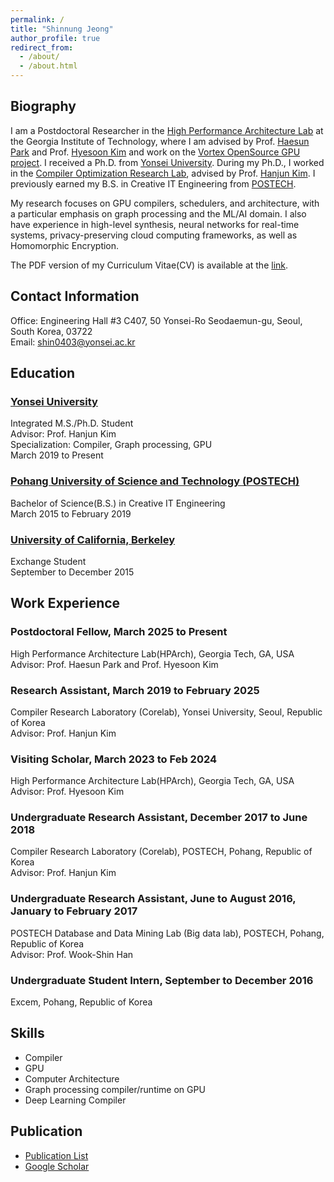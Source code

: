 ```yaml
---
permalink: /
title: "Shinnung Jeong"
author_profile: true
redirect_from: 
  - /about/
  - /about.html
---
```


## Biography
I am a Postdoctoral Researcher in the [High Performance Architecture Lab](https://sites.gatech.edu/hparch/) at the Georgia Institute of Technology, where I am advised by Prof. [Haesun Park](https://faculty.cc.gatech.edu/~hpark/) and Prof. [Hyesoon Kim](https://faculty.cc.gatech.edu/~hyesoon/) and work on the [Vortex OpenSource GPU project](https://vortex.cc.gatech.edu/). I received a Ph.D. from [Yonsei University](http://yonsei.ac.kr). During my Ph.D., I worked in the [Compiler Optimization Research Lab](http://corelab.or.kr), advised by Prof. [Hanjun Kim](http://corelab.or.kr/~hanjun). I previously earned my B.S. in Creative IT Engineering from [POSTECH](http://postech.ac.kr).  

My research focuses on GPU compilers, schedulers, and architecture, with a particular emphasis on graph processing and the ML/AI domain. I also have experience in high-level synthesis, neural networks for real-time systems, privacy-preserving cloud computing frameworks, as well as Homomorphic Encryption.

The PDF version of my Curriculum Vitae(CV) is available at the [link](https://shin0403.github.io/files/shinnung-cv.pdf). 

## Contact Information
Office: Engineering Hall #3 C407, 50 Yonsei-Ro Seodaemun-gu, Seoul, South Korea, 03722 <br/>
Email: shin0403@yonsei.ac.kr

## Education
### [Yonsei University](http://yonsei.ac.kr)
Integrated M.S./Ph.D. Student<br/>
Advisor: Prof. Hanjun Kim<br/>
Specialization: Compiler, Graph processing, GPU<br/>
March 2019 to Present

### [Pohang University of Science and Technology (POSTECH)](http://postech.ac.kr)
Bachelor of Science(B.S.) in Creative IT Engineering<br/>
March 2015 to February 2019

### [University of California, Berkeley](https://www.berkeley.edu/)
Exchange Student<br/>
September to December 2015

## Work Experience
### Postdoctoral Fellow, March 2025 to Present
High Performance Architecture Lab(HPArch), Georgia Tech, GA, USA<br/>
Advisor: Prof. Haesun Park and Prof. Hyesoon Kim

### Research Assistant, March 2019 to February 2025 
Compiler Research Laboratory (Corelab), Yonsei University, Seoul, Republic of Korea<br/>
Advisor: Prof. Hanjun Kim

### Visiting Scholar, March 2023 to Feb 2024
High Performance Architecture Lab(HPArch), Georgia Tech, GA, USA<br/>
Advisor: Prof. Hyesoon Kim

### Undergraduate Research Assistant, December 2017 to June 2018
Compiler Research Laboratory (Corelab), POSTECH, Pohang, Republic of Korea<br/>
Advisor: Prof. Hanjun Kim

### Undergraduate Research Assistant, June to August 2016, January to February 2017
POSTECH Database and Data Mining Lab (Big data lab), POSTECH, Pohang, Republic of Korea<br/>
Advisor: Prof. Wook-Shin Han

### Undergraduate Student Intern, September to December 2016
Excem, Pohang, Republic of Korea

## Skills
- Compiler
- GPU
- Computer Architecture
- Graph processing compiler/runtime on GPU
- Deep Learning Compiler

## Publication 
- [Publication List](https://shin0403.github.io/publications/)   
- [Google Scholar](https://scholar.google.com/citations?user=P-3_m5kAAAAJ)


